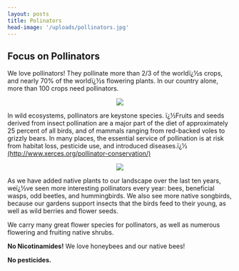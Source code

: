```yaml
---
layout: posts
title: Polinators
head-image: '/uploads/pollinators.jpg'
---
```

<h2>Focus on Pollinators</h2>

<P>We love pollinators!  They pollinate more than 2/3 of the worldï¿½s crops, and nearly 70% of the worldï¿½s flowering plants.  In our country alone, more than 100 crops need pollinators.     </P>
<center><img src="/uploads/pollinators.jpg"></center>
<p>In wild ecosystems, pollinators are keystone species.  ï¿½Fruits and seeds derived from insect pollination are a major part of the diet of approximately 25 percent of all birds, and of mammals ranging from red-backed voles to grizzly bears. In many places, the essential service of pollination is at risk from habitat loss, pesticide use, and introduced diseases.ï¿½  <a href="http://www.xerces.org/pollinator-conservation/">(http://www.xerces.org/pollinator-conservation/)</a></p>
<center><img src="/uploads/showy_milkweed_bumblebees.jpg"></center>

<p>As we have added native plants to our landscape over the last ten years, weï¿½ve seen more interesting pollinators every year:  bees, beneficial wasps, odd beetles, and hummingbirds.  We also see more native songbirds, because our gardens support insects that the birds feed to their young, as well as wild berries and flower seeds.</p>  
<p>We carry many great flower species for pollinators, as well as numerous flowering and fruiting native shrubs.</p>
<p><strong>No Nicotinamides!</strong>  We love honeybees and our native bees!</p>
<p><strong>No pesticides.</strong></p>